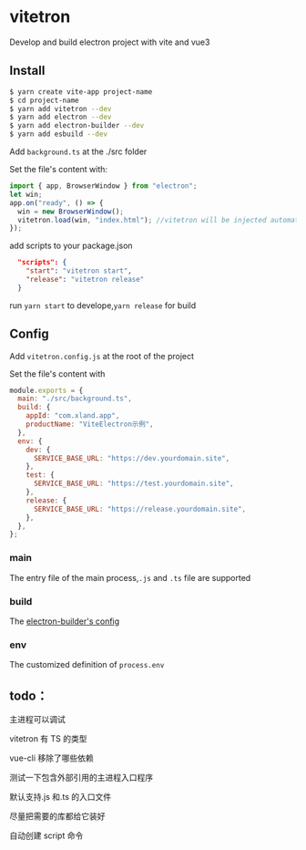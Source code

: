 # vitetron

Develop and build electron project with vite and vue3

## Install

```bash
$ yarn create vite-app project-name
$ cd project-name
$ yarn add vitetron --dev
$ yarn add electron --dev
$ yarn add electron-builder --dev
$ yarn add esbuild --dev
```

Add `background.ts` at the ./src folder

Set the file's content with:

```js
import { app, BrowserWindow } from "electron";
let win;
app.on("ready", () => {
  win = new BrowserWindow();
  vitetron.load(win, "index.html"); //vitetron will be injected automaticly.
});
```

add scripts to your package.json

```json
  "scripts": {
    "start": "vitetron start",
    "release": "vitetron release"
  }
```

run `yarn start` to develope,`yarn release` for build

## Config

Add `vitetron.config.js` at the root of the project

Set the file's content with

```js
module.exports = {
  main: "./src/background.ts",
  build: {
    appId: "com.xland.app",
    productName: "ViteElectron示例",
  },
  env: {
    dev: {
      SERVICE_BASE_URL: "https://dev.yourdomain.site",
    },
    test: {
      SERVICE_BASE_URL: "https://test.yourdomain.site",
    },
    release: {
      SERVICE_BASE_URL: "https://release.yourdomain.site",
    },
  },
};
```

### main

The entry file of the main process,`.js` and `.ts` file are supported

### build

The [electron-builder's config](https://www.electron.build/configuration/configuration)

### env

The customized definition of `process.env`

## todo：

主进程可以调试

vitetron 有 TS 的类型

vue-cli 移除了哪些依赖

测试一下包含外部引用的主进程入口程序

默认支持.js 和.ts 的入口文件

尽量把需要的库都给它装好

自动创建 script 命令
